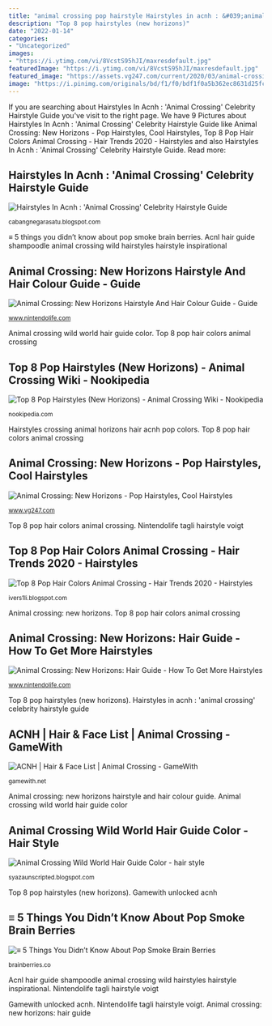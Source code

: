 ```yaml
---
title: "animal crossing pop hairstyle Hairstyles in acnh : &#039;animal crossing&#039; celebrity hairstyle guide"
description: "Top 8 pop hairstyles (new horizons)"
date: "2022-01-14"
categories:
- "Uncategorized"
images:
- "https://i.ytimg.com/vi/8VcstS95hJI/maxresdefault.jpg"
featuredImage: "https://i.ytimg.com/vi/8VcstS95hJI/maxresdefault.jpg"
featured_image: "https://assets.vg247.com/current/2020/03/animal-crossing-new-horizons-pop-hairstyles-1.jpg"
image: "https://i.pinimg.com/originals/bd/f1/f0/bdf1f0a5b362ec8631d25fc2a31c26a1.jpg"
---
```


If you are searching about Hairstyles In Acnh : &#039;Animal Crossing&#039; Celebrity Hairstyle Guide you've visit to the right page. We have 9 Pictures about Hairstyles In Acnh : &#039;Animal Crossing&#039; Celebrity Hairstyle Guide like Animal Crossing: New Horizons - Pop Hairstyles, Cool Hairstyles, Top 8 Pop Hair Colors Animal Crossing - Hair Trends 2020 - Hairstyles and also Hairstyles In Acnh : &#039;Animal Crossing&#039; Celebrity Hairstyle Guide. Read more:

## Hairstyles In Acnh : &#039;Animal Crossing&#039; Celebrity Hairstyle Guide

![Hairstyles In Acnh : &#039;Animal Crossing&#039; Celebrity Hairstyle Guide](https://i.pinimg.com/736x/81/38/93/813893e01d92b46539a96ba3c11a63ca.jpg "Horizons nintendolife explained voigt")

<small>cabangnegarasatu.blogspot.com</small>

≡ 5 things you didn’t know about pop smoke brain berries. Acnl hair guide shampoodle animal crossing wild hairstyles hairstyle inspirational

## Animal Crossing: New Horizons Hairstyle And Hair Colour Guide - Guide

![Animal Crossing: New Horizons Hairstyle And Hair Colour Guide - Guide](http://images.nintendolife.com/34d41c1ba9309/1280x720.jpg "≡ 5 things you didn’t know about pop smoke brain berries")

<small>www.nintendolife.com</small>

Animal crossing wild world hair guide color. Top 8 pop hair colors animal crossing

## Top 8 Pop Hairstyles (New Horizons) - Animal Crossing Wiki - Nookipedia

![Top 8 Pop Hairstyles (New Horizons) - Animal Crossing Wiki - Nookipedia](https://dodo.ac/np/images/thumb/5/52/NH_Top_8_Pop_Hairstyles_8.jpg/180px-NH_Top_8_Pop_Hairstyles_8.jpg "≡ 5 things you didn’t know about pop smoke brain berries")

<small>nookipedia.com</small>

Hairstyles crossing animal horizons hair acnh pop colors. Top 8 pop hair colors animal crossing

## Animal Crossing: New Horizons - Pop Hairstyles, Cool Hairstyles

![Animal Crossing: New Horizons - Pop Hairstyles, Cool Hairstyles](https://assets.vg247.com/current/2020/03/animal-crossing-new-horizons-pop-hairstyles-1.jpg "Animal crossing: new horizons: hair guide")

<small>www.vg247.com</small>

Top 8 pop hair colors animal crossing. Nintendolife tagli hairstyle voigt

## Top 8 Pop Hair Colors Animal Crossing - Hair Trends 2020 - Hairstyles

![Top 8 Pop Hair Colors Animal Crossing - Hair Trends 2020 - Hairstyles](https://i.ytimg.com/vi/8VcstS95hJI/maxresdefault.jpg "Horizons nintendolife explained voigt")

<small>ivers1li.blogspot.com</small>

Animal crossing: new horizons. Top 8 pop hair colors animal crossing

## Animal Crossing: New Horizons: Hair Guide - How To Get More Hairstyles

![Animal Crossing: New Horizons: Hair Guide - How To Get More Hairstyles](http://images.nintendolife.com/34d41c1ba9309/top-8-pop-hairstyles-with-expanded-colors.original.jpg "Hairstyles in acnh : &#039;animal crossing&#039; celebrity hairstyle guide")

<small>www.nintendolife.com</small>

Top 8 pop hairstyles (new horizons). Hairstyles in acnh : &#039;animal crossing&#039; celebrity hairstyle guide

## ACNH | Hair &amp; Face List | Animal Crossing - GameWith

![ACNH | Hair &amp; Face List | Animal Crossing - GameWith](https://gamewith-en.akamaized.net/img/643934579591ba6dc06124906b55be7e.jpg "Gamewith unlocked acnh")

<small>gamewith.net</small>

Animal crossing: new horizons hairstyle and hair colour guide. Animal crossing wild world hair guide color

## Animal Crossing Wild World Hair Guide Color - Hair Style

![Animal Crossing Wild World Hair Guide Color - hair style](https://i.pinimg.com/originals/bd/f1/f0/bdf1f0a5b362ec8631d25fc2a31c26a1.jpg "Hairstyles in acnh : &#039;animal crossing&#039; celebrity hairstyle guide")

<small>syazaunscripted.blogspot.com</small>

Top 8 pop hairstyles (new horizons). Gamewith unlocked acnh

## ≡ 5 Things You Didn’t Know About Pop Smoke Brain Berries

![≡ 5 Things You Didn’t Know About Pop Smoke Brain Berries](https://img-cdn.brainberries.co/wp-content/uploads/2020/03/pop-smoke-facts-05.jpg "Animal crossing: new horizons: hair guide")

<small>brainberries.co</small>

Acnl hair guide shampoodle animal crossing wild hairstyles hairstyle inspirational. Nintendolife tagli hairstyle voigt

Gamewith unlocked acnh. Nintendolife tagli hairstyle voigt. Animal crossing: new horizons: hair guide
